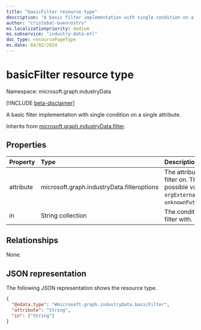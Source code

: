 ```yaml
---
title: "basicFilter resource type"
description: "A basic filter implementation with single condition on a single attribute"
author: "cristobal-buenrostro"
ms.localizationpriority: medium
ms.subservice: "industry-data-etl"
doc_type: resourcePageType
ms.date: 04/02/2024
---
```


# basicFilter resource type

Namespace: microsoft.graph.industryData

[!INCLUDE [beta-disclaimer](../../includes/beta-disclaimer.md)]

A basic filter implementation with single condition on a single attribute.

Inherits from [microsoft.graph.industryData.filter](../resources/industrydata-filter.md).

## Properties

| Property  | Type                                       | Description                                                                                 |
| :-------- | :----------------------------------------- | :------------------------------------------------------------------------------------------ |
| attribute | microsoft.graph.industryData.filteroptions | The attribute to filter on. The possible values are: `orgExternalId`, `unknownFutureValue`. |
| in        | String collection                          | The condition to filter with.                                                                |

## Relationships

None.

## JSON representation

The following JSON representation shows the resource type.

<!-- {
  "blockType": "resource",
  "@odata.type": "microsoft.graph.industryData.basicFilter"
}
-->

```json
{
  "@odata.type": "#microsoft.graph.industryData.basicFilter",
  "attribute": "String",
  "in": ["String"]
}
```
